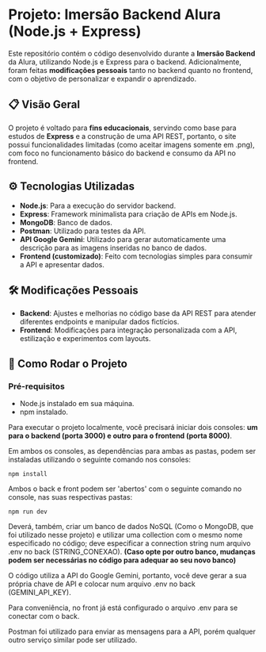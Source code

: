 # Projeto: Imersão Backend Alura (Node.js + Express)

Este repositório contém o código desenvolvido durante a **Imersão Backend** da Alura, utilizando Node.js e Express para o backend. Adicionalmente, foram feitas **modificações pessoais** tanto no backend quanto no frontend, com o objetivo de personalizar e expandir o aprendizado.

## 📋 Visão Geral

O projeto é voltado para **fins educacionais**, servindo como base para estudos de **Express** e a construção de uma API REST, portanto, o site possui funcionalidades limitadas (como aceitar imagens somente em .png), com foco no funcionamento básico do backend e consumo da API no frontend.

## ⚙️ Tecnologias Utilizadas

- **Node.js**: Para a execução do servidor backend.
- **Express**: Framework minimalista para criação de APIs em Node.js.
- **MongoDB**: Banco de dados.
- **Postman**: Utilizado para testes da API.
- **API Google Gemini**: Utilizado para gerar automaticamente uma descrição para as imagens inseridas no banco de dados.
- **Frontend (customizado)**: Feito com tecnologias simples para consumir a API e apresentar dados.

## 🛠️ Modificações Pessoais

- **Backend**: Ajustes e melhorias no código base da API REST para atender diferentes endpoints e manipular dados fictícios.
- **Frontend**: Modificações para integração personalizada com a API, estilização e experimentos com layouts.

## 🚀 Como Rodar o Projeto

### Pré-requisitos
- Node.js instalado em sua máquina.
- npm instalado.

Para executar o projeto localmente, você precisará iniciar dois consoles: **um para o backend (porta 3000) e outro para o frontend (porta 8000)**.

Em ambos os consoles, as dependências para ambas as pastas, podem ser instaladas utilizando o seguinte comando nos consoles:
```
npm install
```

Ambos o back e front podem ser 'abertos' com o seguinte comando no console, nas suas respectivas pastas:
```
npm run dev
```

Deverá, também, criar um banco de dados NoSQL (Como o MongoDB, que foi utilizado nesse projeto) e utilizar uma collection com o mesmo nome especificado no código; deve especificar a connection string num arquivo .env no back (STRING_CONEXAO). **(Caso opte por outro banco, mudanças podem ser necessárias no código para adequar ao seu novo banco)**

O código utiliza a API do Google Gemini, portanto, você deve gerar a sua própria chave de API e colocar num arquivo .env no back (GEMINI_API_KEY). 

Para conveniência, no front já está configurado o arquivo .env para se conectar com o back.

Postman foi utilizado para enviar as mensagens para a API, porém qualquer outro serviço similar pode ser utilizado.
